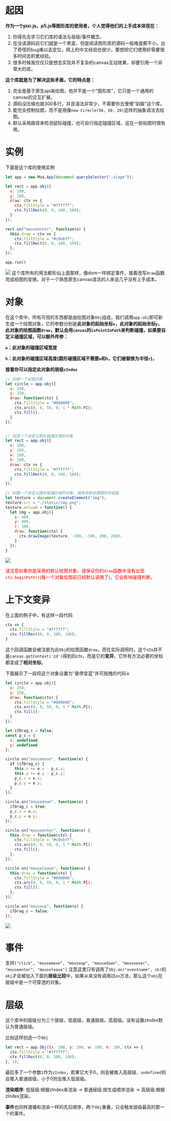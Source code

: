 # 起因
<b>作为一个pixi.js，p5.js等图形库的使用者，个人觉得他们的上手成本体现在：</b>

1. 你得先去学习它们库的语法与层级/事件概念。
2. 在没读源码前它们就是一个黑盒，但是阅读图形库的源码一般难度都不小。出了奇怪的bug难以去定位，网上的中文经验也很少，要想把它们使用好需要很多时间去积累经验。
3. 很多时候我仅仅只是想去实现并不复杂的canvas互动效果，却要引用一个非常大的库。

<b>这个库就是为了解决这些矛盾，它的特点是：</b>
1. 完全是基于原生api来绘图，他并不是一个"图形库"，它只是一个通用的canvas的交互扩展。
2. 源码没压缩也就300多行，并且语法非常少，不需要你去慢慢"驯服"这个库。
4. 能完全控制绘图，而不是用像`new Cirecle(50, 50, 20)`这样的抽象语法去绘图。
5. 默认采用路径来检测鼠标碰撞，也可自行指定碰撞区域，这在一些贴图时很有用。

# 实例
下面是这个库的使用实例
```js
let app = new Moa.App(document.querySelector(".stage"));

let rect = app.obj({
  x: 100,
  y: 100,
  draw: ctx => {
    ctx.fillStyle = "#ffffff";
    ctx.fillRect(0, 0, 100, 100);
  }
});

rect.on("mouseenter", function(e) {
  this.draw = ctx => {
    ctx.fillStyle = "#c0ebff";
    ctx.fillRect(0, 0, 100, 100);
  };
});

app.run()
```

![](https://user-gold-cdn.xitu.io/2020/1/29/16ff00be11e32f2b?w=265&h=204&f=gif&s=5201)
这个库所有的用法都形似上面那样，像dom一样绑定事件，接着改写`draw`函数完成视图的变换。对于一个熟悉原生canvas语法的人来说几乎没有上手成本。
# 对象
在这个库中，所有可视的东西都是由绘图对象`Obj`组成，我们调用`app.obj`即可新生成一个绘图对象，它的参数分别是<b>此对象的起始坐标`x`，此对象的起始坐标`y`，此对象的绘图函数`draw`，默认会用`canvas`的`isPointInPath`来判断碰撞，如果要自定义碰撞区域，可以额外传参：

`w`：此对象的碰撞区域宽度

`h`：此对象的碰撞区域高度(圆形碰撞区域不需要`w`和`h`，它们被替换为半径`r`)，

接着你可以指定此对象的层级`zIndex`</b>
```js
// 创建一个绘图对象
let circle = app.obj({
  x: 250,
  y: 250,
  draw: function(ctx) {
    ctx.fillStyle = "#000000";
    ctx.arc(0, 0, 50, 0, 1 * Math.PI);
    ctx.fill();
  }
});


// 创造一个自定义矩形碰撞区域的对象
let rect = app.obj({
  x: 100,
  y: 100,
  w: 100,
  h: 100,
  draw: ctx => {
    ctx.fillStyle = "#ffffff";
    ctx.fillRect(0, 0, 100, 100);
  }
});

// 创建一个自定义圆形碰撞区域的对象，通常用来处理圆形的贴图
let texture = document.createElement("img");
texture.src = "./static/img.png";
texture.onload = function() {
  let img = app.obj({
    x: 400,
    y: 400,
    r: 100,
    draw: function(ctx) {
      ctx.drawImage(texture, -100, -100, 200, 200);
    }
  });
}

```


![](https://user-gold-cdn.xitu.io/2020/1/30/16ff717a94c92211?w=401&h=336&f=gif&s=95120)

<font color=red>请注意如果你是采用的默认绘图对象，请保证你的`draw`函数中没有出现`ctx.beginPath()`(每一个对象绘图前已经默认调用了)，它会影响碰撞判断。</font>
# 上下文变异
在上面的例子中，有这样一段代码
```js
ctx => {
  ctx.fillStyle = "#ffffff";
  ctx.fillRect(0, 0, 100, 100);
}
```
这个回调函数会被注册为此`Obj`的绘图函数`draw`，而在实际调用时，这个ctx并不是`canvas.getContext('2d')`得到的ctx，而是它的<b>变异</b>，它所有方法必要的坐标都变成了<b>相对坐标</b>。

下面展示了一段将这个对象设置为"悬停变蓝"并可拖拽的代码↓
```js
let circle = app.obj({
  x: 250,
  y: 250,
  draw: function(ctx) {
    ctx.fillStyle = "#000000";
    ctx.arc(0, 0, 50, 0, 1 * Math.PI);
    ctx.fill();
  }
});

let ifDrag_c = false;
const p_c = {
  x: undefined,
  y: undefined
};

circle.on("mousemove", function(e) {
  if (ifDrag_c) {
    this.x += e.x - p_c.x;
    this.y += e.y - p_c.y;
    p_c.x = e.x;
    p_c.y = e.y;
  }
});

circle.on("mousedown", function(e) {
  ifDrag_c = true;
  p_c.x = e.x;
  p_c.y = e.y;
});

circle.on("mouseenter", function(e) {
  this.draw = function(ctx) {
    ctx.fillStyle = "#c0ebff";
    ctx.arc(0, 0, 50, 0, 1 * Math.PI);
    ctx.fill();
  };
});

circle.on("mouseleave", function(e) {
  this.draw = function(ctx) {
    ctx.fillStyle = "#000000";
    ctx.arc(0, 0, 50, 0, 1 * Math.PI);
    ctx.fill();
  };
});

circle.on("mouseup", function(e) {
  ifDrag_c = false;
});
```


![](https://user-gold-cdn.xitu.io/2020/1/30/16ff641e8c200010?w=278&h=235&f=gif&s=26848)
# 事件
支持`["click", "mousemove", "mouseup", "mousedown", "mouseover", "mouseenter", "mouseleave"]`
注意这里只有调用了`Obj.on("eventname", cb)`的`obj`才会被加入下面的<b>层级比较</b>中，如果从来没有调用过`on`方法，那么这个`obj`在层级中是一个可穿透的对象。
# 层级
这个库中的层级分为三个层级，低层级，普通层级，高层级。没有设置zIndex默认为普通层级。

比如这样创造一个`Obj`
```js
let rect = app.Obj({x: 200, y: 200, w: 100, h: 100, ctx => {
  ctx.fillStyle = "#ffffff";
  ctx.fillRect(0, 0, 100, 100);
}, 1);
```
最后多了一个参数`1`作为`zIndex`，若果它大于0，则会被推入高层级，`undefined`则会推入普通层级，小于0则会推入低层级。

<b>渲染顺序</b>: 低层级:根据zIndex来渲染 → 普通层级:按生成顺序渲染 → 高层级:根据zIndex渲染。

<b>事件</b>也同样遵循和渲染一样的先后顺序，两个`Obj`重叠，只会触发层级最高的那一个的事件。